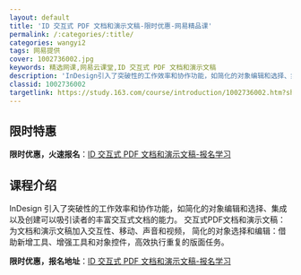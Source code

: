 ```yaml
---
layout: default
title: 'ID 交互式 PDF 文档和演示文稿-限时优惠-网易精品课'
permalink: /:categories/:title/
categories: wangyi2
tags: 网易提供
cover: 1002736002.jpg
keywords: 精选网课,网易云课堂,ID 交互式 PDF 文档和演示文稿
description: 'InDesign引入了突破性的工作效率和协作功能，如简化的对象编辑和选择、集成以及创建可以吸引读者的丰富交互式文档的能力'
classid: 1002736002
targetlink: https://study.163.com/course/introduction/1002736002.htm?share=1&shareId=1025206652&utm_campaign=share&utm_medium=iphoneShare&utm_source=&utm_u=1025206652
---
```


## 限时特惠

**限时优惠，火速报名**：[ID 交互式 PDF 文档和演示文稿-报名学习](https://study.163.com/course/introduction/1002736002.htm?share=1&shareId=1025206652&utm_campaign=share&utm_medium=iphoneShare&utm_source=&utm_u=1025206652)

## 课程介绍

InDesign 引入了突破性的工作效率和协作功能，如简化的对象编辑和选择、集成以及创建可以吸引读者的丰富交互式文档的能力。 交互式PDF文档和演示文稿：为文档和演示文稿加入交互性、移动、声音和视频， 简化的对象选择和编辑：借助新增工具、增强工具和对象控件，高效执行重复的版面任务。

**限时优惠，报名地址**：[ID 交互式 PDF 文档和演示文稿-报名学习](https://study.163.com/course/introduction/1002736002.htm?share=1&shareId=1025206652&utm_campaign=share&utm_medium=iphoneShare&utm_source=&utm_u=1025206652)

